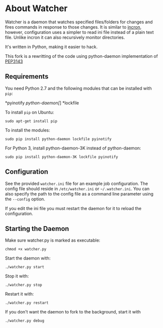 # About Watcher

Watcher is a daemon that watches specified files/folders for changes and
fires commands in response to those changes. It is similar to
[incron](http://incron.aiken.cz), however, configuration uses a simpler
to read ini file instead of a plain text file. Unlike incron it can also
recursively monitor directories.

It's written in Python, making it easier to hack.

This fork is a rewritting of the code using python-daemon implementation of [PEP3143](http://legacy.python.org/dev/peps/pep-3143/) 

## Requirements

You need Python 2.7 and the following modules that can be installed with `pip`:

*pyinotify
*python-daemon[*]
*lockfile

To install `pip` on Ubuntu:

    sudo apt-get install pip

To install the modules:

    sudo pip install python-daemon lockfile pyinotify

For Python 3, install python-daemon-3K instead of python-daemon:

    sudo pip install python-daemon-3K lockfile pyinotify

## Configuration

See the provided `watcher.ini` file for an example job configuration. The
config file should reside in `/etc/watcher.ini` or `~/.watcher.ini`. You
can also specify the path to the config file as a command line parameter
using the `--config` option.

If you edit the ini file you must restart the daemon for it to reload the
configuration.

## Starting the Daemon

Make sure watcher.py is marked as executable:

    chmod +x watcher.py


Start the daemon with:

    ./watcher.py start

Stop it with:

    ./watcher.py stop

Restart it with:

    ./watcher.py restart

If you don't want the daemon to fork to the background, start it with

    ./watcher.py debug

